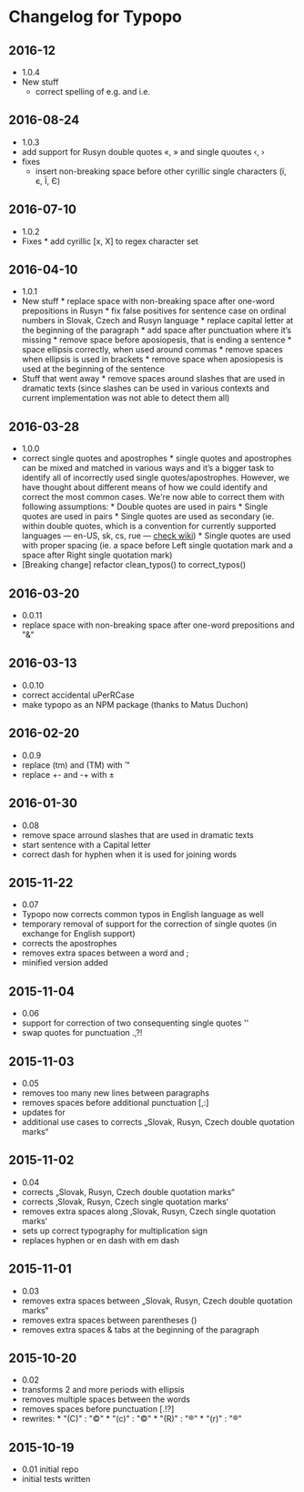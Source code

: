 # Changelog for Typopo

## 2016-12
* 1.0.4
* New stuff
  * correct spelling of e.g. and i.e.

## 2016-08-24
 * 1.0.3
 * add support for Rusyn double quotes «, » and single quoutes ‹, ›
 * fixes
	 * insert non-breaking space before other cyrillic single characters (ї, є, Ї, Є)

## 2016-07-10
 * 1.0.2
 * Fixes
		 * add cyrillic [х, Х] to regex character set

## 2016-04-10
 * 1.0.1
 * New stuff
		 * replace space with non-breaking space after one-word prepositions in Rusyn
		 * fix false positives for sentence case on ordinal numbers in Slovak, Czech and Rusyn language
		 * replace capital letter at the beginning of the paragraph
		 * add space after punctuation where it’s missing
		 * remove space before aposiopesis, that is ending a sentence
		 * space ellipsis correctly, when used around commas
		 * remove spaces when ellipsis is used in brackets
		 * remove space when aposiopesis is used at the beginning of the sentence
 * Stuff that went away
		* remove spaces around slashes that are used in dramatic texts (since slashes can be used in various contexts and current implementation was not able to detect them all)

## 2016-03-28
 * 1.0.0
 * correct single quotes and apostrophes
		* single quotes and apostrophes can be mixed and matched in various ways and it’s a bigger task to identify all of incorrectly used single quotes/apostrophes. However, we have thought about different means of how we could identify and correct the most common cases. We're now able to correct them with following assumptions:
				* Double quotes are used in pairs
				* Single quotes are used in pairs
				* Single quotes are used as secondary (ie. within double quotes, which is a convention for currently supported languages — en-US, sk, cs, rue — [check wiki](https://en.wikipedia.org/wiki/Quotation_mark#Summary_table_for_various_languages))
				* Single quotes are used with proper spacing (ie. a space before Left single quotation mark and a space after Right single quotation mark)
 * [Breaking change] refactor clean_typos() to correct_typos()

## 2016-03-20
 * 0.0.11
 * replace space with non-breaking space after one-word prepositions and "&"

## 2016-03-13
 * 0.0.10
 * correct accidental uPerRCase
 * make typopo as an NPM package (thanks to Matus Duchon)

## 2016-02-20
 * 0.0.9
 * replace (tm) and (TM) with ™
 * replace +- and -+ with ±

## 2016-01-30
 * 0.08
 * remove space arround slashes that are used in dramatic texts
 * start sentence with a Capital letter
 * correct dash for hyphen when it is used for joining words

## 2015-11-22
 * 0.07
 * Typopo now corrects common typos in English language as well
 * temporary removal of support for the correction of single quotes (in exchange for English support)
 * corrects the apostrophes
 * removes extra spaces between a word and ;
 * minified version added  

## 2015-11-04
 * 0.06
 * support for correction of two consequenting single quotes ''
 * swap quotes for punctuation .,?!

## 2015-11-03
 * 0.05
 * removes too many new lines between paragraphs
 * removes spaces before additional punctuation [,:]
 * updates for
 * additional use cases to corrects „Slovak, Rusyn, Czech double quotation marks“

## 2015-11-02
 * 0.04
 * corrects „Slovak, Rusyn, Czech double quotation marks“
 * corrects ‚Slovak, Rusyn, Czech single quotation marks‘
 * removes extra spaces along ‚Slovak, Rusyn, Czech single quotation marks‘
 * sets up correct typography for multiplication sign
 * replaces hyphen or en dash with em dash

## 2015-11-01
 * 0.03
 * removes extra spaces between „Slovak, Rusyn, Czech double quotation marks“
 * removes extra spaces between parentheses ()
 * removes extra spaces & tabs at the beginning of the paragraph

## 2015-10-20
 * 0.02
 * transforms 2 and more periods with ellipsis
 * removes multiple spaces between the words
 * removes spaces before punctuation [.!?]
 * rewrites:
		* "(C)" : "©"
		* "(c)" : "©"
		* "(R)" : "®"
		* "(r)" : "®"


## 2015-10-19
 * 0.01 initial repo
 * initial tests written
